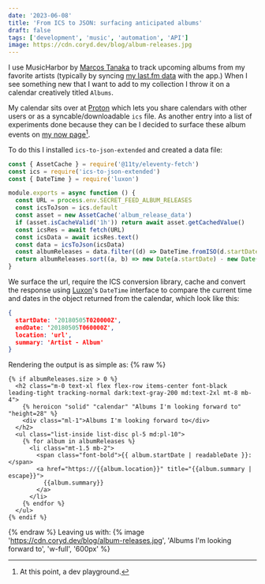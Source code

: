 ```yaml
---
date: '2023-06-08'
title: 'From ICS to JSON: surfacing anticipated albums'
draft: false
tags: ['development', 'music', 'automation', 'API']
image: https://cdn.coryd.dev/blog/album-releases.jpg
---
```


I use MusicHarbor by [Marcos Tanaka](https://marcosatanaka.com) to track upcoming albums from my favorite artists (typically by syncing [my last.fm data](https://www.last.fm/user/cdme_) with the app.) When I see something new that I want to add to my collection I throw it on a calendar creatively titled `Albums`.<!-- excerpt -->

My calendar sits over at <a href="https://pr.tn/ref/X775YX40Z50G" onclick="va('event',{name:'Proton referral',data:{location:'Referrals'}})">Proton</a> which lets you share calendars with other users or as a syncable/downloadable `ics` file. As another entry into a list of experiments done because they can be I decided to surface these album events on [my now page](https://coryd.dev/now)[^1].

To do this I installed `ics-to-json-extended` and created a data file:

```javascript
const { AssetCache } = require('@11ty/eleventy-fetch')
const ics = require('ics-to-json-extended')
const { DateTime } = require('luxon')

module.exports = async function () {
  const URL = process.env.SECRET_FEED_ALBUM_RELEASES
  const icsToJson = ics.default
  const asset = new AssetCache('album_release_data')
  if (asset.isCacheValid('1h')) return await asset.getCachedValue()
  const icsRes = await fetch(URL)
  const icsData = await icsRes.text()
  const data = icsToJson(icsData)
  const albumReleases = data.filter((d) => DateTime.fromISO(d.startDate) > DateTime.now())
  return albumReleases.sort((a, b) => new Date(a.startDate) - new Date(b.startDate))
}
```

We surface the url, require the ICS conversion library, cache and convert the response using [Luxon](https://www.npmjs.com/package/luxon)'s `DateTime` interface to compare the current time and dates in the object returned from the calendar, which look like this:

```json
{
  startDate: '20180505T020000Z',
  endDate: '20180505T060000Z',
  location: 'url',
  summary: 'Artist - Album'
}
```

Rendering the output is as simple as:
{% raw %}

```liquid
{% if albumReleases.size > 0 %}
  <h2 class="m-0 text-xl flex flex-row items-center font-black leading-tight tracking-normal dark:text-gray-200 md:text-2xl mt-8 mb-4">
    {% heroicon "solid" "calendar" "Albums I'm looking forward to" "height=28" %}
    <div class="ml-1">Albums I'm looking forward to</div>
  </h2>
  <ul class="list-inside list-disc pl-5 md:pl-10">
    {% for album in albumReleases %}
      <li class="mt-1.5 mb-2">
        <span class="font-bold">{{ album.startDate | readableDate }}: </span>
        <a href="https://{{album.location}}" title="{{album.summary | escape}}">
          {{album.summary}}
        </a>
      </li>
    {% endfor %}
  </ul>
{% endif %}
```

{% endraw %}
Leaving us with:
{% image '<https://cdn.coryd.dev/blog/album-releases.jpg>', 'Albums I\'m looking forward to', 'w-full', '600px' %}

[^1]: At this point, a dev playground.

